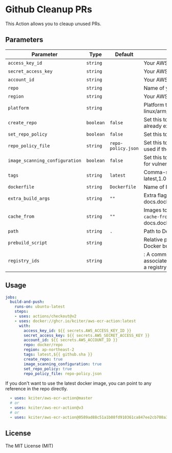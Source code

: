 # Github Cleanup PRs

This Action allows you to cleaup unused PRs.

## Parameters
| Parameter | Type | Default | Description |
|-----------|------|---------|-------------|
| `access_key_id` | `string` | | Your AWS access key id |
| `secret_access_key` | `string` | | Your AWS secret access key |
| `account_id` | `string` | | Your AWS Account ID |
| `repo` | `string` | | Name of your ECR repository |
| `region` | `string` | | Your AWS region |
| `platform` | `string` | | Platform to build on (e.g. linux/amd64, linux/arm64, linux/arm/v7) |
| `create_repo` | `boolean` | `false` | Set this to true to create the repository if it does not already exist |
| `set_repo_policy` | `boolean` | `false` | Set this to true to set a IAM policy on the repository |
| `repo_policy_file` | `string` | `repo-policy.json` | Set this to repository policy statement json file. only used if the set_repo_policy is set to true |
| `image_scanning_configuration` | `boolean` | `false` | Set this to True if you want AWS to scan your images for vulnerabilities |
| `tags` | `string` | `latest` | Comma-separated string of ECR image tags (ex latest,1.0.0,) |
| `dockerfile` | `string` | `Dockerfile` | Name of Dockerfile to use |
| `extra_build_args` | `string` | `""` | Extra flags to pass to docker build (see docs.docker.com/engine/reference/commandline/build) |
| `cache_from` | `string` | `""` | Images to use as cache for the docker build (see `--cache-from` argument docs.docker.com/engine/reference/commandline/build) |
| `path` | `string` | `.` | Path to Dockerfile, defaults to the working directory |
| `prebuild_script` | `string` | | Relative path from top-level to script to run before Docker build |
| `registry_ids` | `string` | | : A comma-delimited list of AWS account IDs that are associated with the ECR registries. If you do not specify a registry, the default ECR registry is assumed |

## Usage

```yaml
jobs:
  build-and-push:
    runs-on: ubuntu-latest
    steps:
    - uses: actions/checkout@v2
    - uses: docker://ghcr.io/kciter/aws-ecr-action:latest
      with:
        access_key_id: ${{ secrets.AWS_ACCESS_KEY_ID }}
        secret_access_key: ${{ secrets.AWS_SECRET_ACCESS_KEY }}
        account_id: ${{ secrets.AWS_ACCOUNT_ID }}
        repo: docker/repo
        region: ap-northeast-2
        tags: latest,${{ github.sha }}
        create_repo: true
        image_scanning_configuration: true
        set_repo_policy: true
        repo_policy_file: repo-policy.json
```

If you don't want to use the latest docker image, you can point to any reference in the repo directly.

```yaml
  - uses: kciter/aws-ecr-action@master
  # or
  - uses: kciter/aws-ecr-action@v3
  # or
  - uses: kciter/aws-ecr-action@0589ad88c51a1b08fd910361ca847ee2cb708a30
```

## License
The MIT License (MIT)
